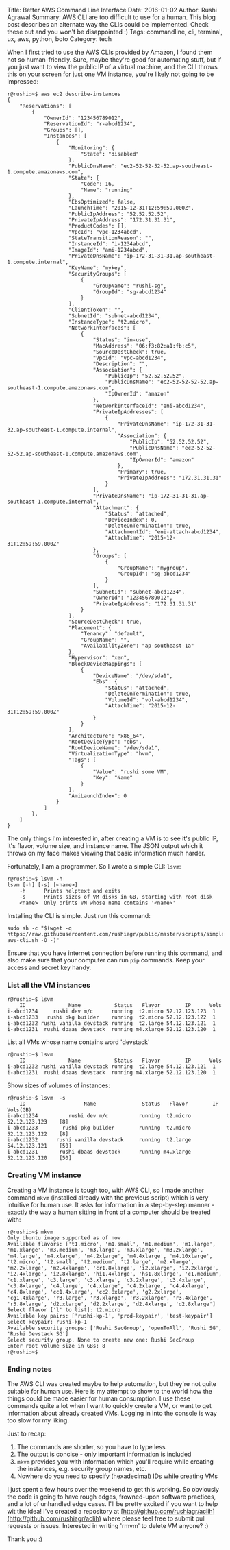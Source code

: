 Title: Better AWS Command Line Interface
Date: 2016-01-02
Author: Rushi Agrawal
Summary: AWS CLI are too difficult to use for a human. This blog post describes an alternate way the CLIs could be implemented. Check these out and you won't be disappointed :)
Tags: commandline, cli, terminal, ux, aws, python, boto
Category: tech

When I first tried to use the AWS CLIs provided by Amazon, I found them not so
human-friendly. Sure, maybe they're good for automating stuff, but if you just
want to view the public IP of a virtual machine, and the CLI throws this on
your screen for just one VM instance, you're likely not going to be impressed:

    r@rushi:~$ aws ec2 describe-instances
    {
        "Reservations": [
            {
                "OwnerId": "123456789012",
                "ReservationId": "r-abcd1234",
                "Groups": [],
                "Instances": [
                    {
                        "Monitoring": {
                            "State": "disabled"
                        },
                        "PublicDnsName": "ec2-52-52-52-52.ap-southeast-1.compute.amazonaws.com",
                        "State": {
                            "Code": 16,
                            "Name": "running"
                        },
                        "EbsOptimized": false,
                        "LaunchTime": "2015-12-31T12:59:59.000Z",
                        "PublicIpAddress": "52.52.52.52",
                        "PrivateIpAddress": "172.31.31.31",
                        "ProductCodes": [],
                        "VpcId": "vpc-1234abcd",
                        "StateTransitionReason": "",
                        "InstanceId": "i-1234abcd",
                        "ImageId": "ami-1234abcd",
                        "PrivateDnsName": "ip-172-31-31-31.ap-southeast-1.compute.internal",
                        "KeyName": "mykey",
                        "SecurityGroups": [
                            {
                                "GroupName": "rushi-sg",
                                "GroupId": "sg-abcd1234"
                            }
                        ],
                        "ClientToken": "",
                        "SubnetId": "subnet-abcd1234",
                        "InstanceType": "t2.micro",
                        "NetworkInterfaces": [
                            {
                                "Status": "in-use",
                                "MacAddress": "06:f3:82:a1:fb:c5",
                                "SourceDestCheck": true,
                                "VpcId": "vpc-abcd1234",
                                "Description": "",
                                "Association": {
                                    "PublicIp": "52.52.52.52",
                                    "PublicDnsName": "ec2-52-52-52-52.ap-southeast-1.compute.amazonaws.com",
                                    "IpOwnerId": "amazon"
                                },
                                "NetworkInterfaceId": "eni-abcd1234",
                                "PrivateIpAddresses": [
                                    {
                                        "PrivateDnsName": "ip-172-31-31-32.ap-southeast-1.compute.internal",
                                        "Association": {
                                            "PublicIp": "52.52.52.52",
                                            "PublicDnsName": "ec2-52-52-52-52.ap-southeast-1.compute.amazonaws.com",
                                            "IpOwnerId": "amazon"
                                        },
                                        "Primary": true,
                                        "PrivateIpAddress": "172.31.31.31"
                                    }
                                ],
                                "PrivateDnsName": "ip-172-31-31-31.ap-southeast-1.compute.internal",
                                "Attachment": {
                                    "Status": "attached",
                                    "DeviceIndex": 0,
                                    "DeleteOnTermination": true,
                                    "AttachmentId": "eni-attach-abcd1234",
                                    "AttachTime": "2015-12-31T12:59:59.000Z"
                                },
                                "Groups": [
                                    {
                                        "GroupName": "mygroup",
                                        "GroupId": "sg-abcd1234"
                                    }
                                ],
                                "SubnetId": "subnet-abcd1234",
                                "OwnerId": "123456789012",
                                "PrivateIpAddress": "172.31.31.31"
                            }
                        ],
                        "SourceDestCheck": true,
                        "Placement": {
                            "Tenancy": "default",
                            "GroupName": "",
                            "AvailabilityZone": "ap-southeast-1a"
                        },
                        "Hypervisor": "xen",
                        "BlockDeviceMappings": [
                            {
                                "DeviceName": "/dev/sda1",
                                "Ebs": {
                                    "Status": "attached",
                                    "DeleteOnTermination": true,
                                    "VolumeId": "vol-abcd1234",
                                    "AttachTime": "2015-12-31T12:59:59.000Z"
                                }
                            }
                        ],
                        "Architecture": "x86_64",
                        "RootDeviceType": "ebs",
                        "RootDeviceName": "/dev/sda1",
                        "VirtualizationType": "hvm",
                        "Tags": [
                            {
                                "Value": "rushi some VM",
                                "Key": "Name"
                            }
                        ],
                        "AmiLaunchIndex": 0
                    }
                ]
            },
        ]
    }

The only things I'm interested in, after creating a VM is to see it's public
IP, it's flavor, volume size, and instance name. The JSON output which it
throws on my face makes viewing that basic information much harder.

Fortunately, I am a programmer. So I wrote a simple CLI: `lsvm`:

    r@rushi:~$ lsvm -h
    lsvm [-h] [-s] [<name>]
        -h      Prints helptext and exits
        -s      Prints sizes of VM disks in GB, starting with root disk
        <name>  Only prints VM whose name contains '<name>'

Installing the CLI is simple. Just run this command:

    sudo sh -c "$(wget -q https://raw.githubusercontent.com/rushiagr/public/master/scripts/simplest-aws-cli.sh -O -)"

Ensure that you have internet connection before running this command, and also
make sure that your computer can run `pip` commands. Keep your access and
secret key handy.

### List all the VM instances

    r@rushi:~$ lsvm
        ID              Name           Status   Flavor        IP      Vols
    i-abcd1234     rushi dev m/c      running  t2.micro 52.12.123.123  1
    i-abcd1233   rushi pkg builder    running  t2.micro 52.12.123.122  1
    i-abcd1232 rushi vanilla devstack running  t2.large 54.12.123.121  1
    i-abcd1231  rushi dbaas devstack  running m4.xlarge 52.12.123.120  1

List all VMs whose name contains word 'devstack'

    r@rushi:~$ lsvm
        ID              Name           Status   Flavor        IP      Vols
    i-abcd1232 rushi vanilla devstack running  t2.large 54.12.123.121  1
    i-abcd1231  rushi dbaas devstack  running m4.xlarge 52.12.123.120  1

Show sizes of volumes of instances:

    r@rushi:~$ lsvm  -s
        ID                   Name               Status   Flavor        IP       Vols(GB)
    i-abcd1234          rushi dev m/c          running  t2.micro 52.12.123.123    [8]
    i-abcd1233        rushi pkg builder        running  t2.micro 52.12.123.122    [8]
    i-abcd1232      rushi vanilla devstack     running  t2.large 54.12.123.121    [50]
    i-abcd1231       rushi dbaas devstack      running m4.xlarge 52.12.123.120    [50]


### Creating VM instance
Creating a VM instance is tough too, with AWS CLI, so I made another command
`mkvm` (installed already with the previous script) which is very intuitive for human use. It asks for information in a
step-by-step manner - exactly the way a human sitting in front of a computer should be
treated with:

    r@rushi:~$ mkvm
    Only Ubuntu image supported as of now
    Available flavors: ['t1.micro', 'm1.small', 'm1.medium', 'm1.large', 'm1.xlarge', 'm3.medium', 'm3.large', 'm3.xlarge', 'm3.2xlarge', 'm4.large', 'm4.xlarge', 'm4.2xlarge', 'm4.4xlarge', 'm4.10xlarge', 't2.micro', 't2.small', 't2.medium', 't2.large', 'm2.xlarge', 'm2.2xlarge', 'm2.4xlarge', 'cr1.8xlarge', 'i2.xlarge', 'i2.2xlarge', 'i2.4xlarge', 'i2.8xlarge', 'hi1.4xlarge', 'hs1.8xlarge', 'c1.medium', 'c1.xlarge', 'c3.large', 'c3.xlarge', 'c3.2xlarge', 'c3.4xlarge', 'c3.8xlarge', 'c4.large', 'c4.xlarge', 'c4.2xlarge', 'c4.4xlarge', 'c4.8xlarge', 'cc1.4xlarge', 'cc2.8xlarge', 'g2.2xlarge', 'cg1.4xlarge', 'r3.large', 'r3.xlarge', 'r3.2xlarge', 'r3.4xlarge', 'r3.8xlarge', 'd2.xlarge', 'd2.2xlarge', 'd2.4xlarge', 'd2.8xlarge']
    Select flavor ['l' to list]: t2.micro
    Available key pairs: ['rushi-kp-1', 'prod-keypair', 'test-keypair']
    Select keypair: rushi-kp-1
    Available security groups: ['Rushi SecGroup', 'openToAll', 'Rushi SG', 'Rushi Devstack SG']
    Select security group. None to create new one: Rushi SecGroup
    Enter root volume size in GBs: 8
    r@rushi:~$

### Ending notes
The AWS CLI was created maybe to help automation, but they're not quite
suitable for human use. Here is my attempt to show to the world how the things
could be made easier for human consumption. I use these commands quite a lot
when I want to quickly create a VM, or want to get information about already
created VMs. Logging in into the console is way too slow for my liking.


Just to recap:

1. The commands are shorter, so you have to type less
2. The output is concise - only important information is included
3. `mkvm` provides you with information which you'll require while creating the
   instances, e.g. security group names, etc.
4. Nowhere do you need to specify (hexadecimal) IDs while creating VMs

I just spent a few hours over the weekend to get this working. So obviously
the code is going to have rough edges, frowned-upon software practices, and a
lot of unhandled edge cases. I'll be pretty excited if you want to help wit
the idea! I've created a repository at
[http://github.com/rushiagr/aclih](http://github.com/rushiagr/aclih) where
please feel free to submit pull requests or issues. Interested in writing
'rmvm' to delete VM anyone? :)

Thank you :)
